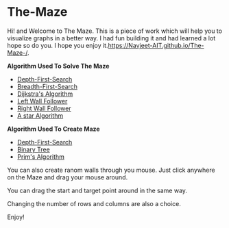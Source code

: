 # The-Maze

Hi! and Welcome to The Maze. This is a piece of work which will help you to visualize graphs in a better way. I had fun building it and had learned a lot hope so do you. I hope you enjoy it.https://Navjeet-AIT.github.io/The-Maze-/. 


**Algorithm Used To Solve The Maze**

- [Depth-First-Search](https://en.wikipedia.org/wiki/Depth-first_search)
- [Breadth-First-Search](https://en.wikipedia.org/wiki/Breadth-first_search)
- [Dijkstra's Algorithm](https://en.wikipedia.org/wiki/Dijkstra%27s_algorithm)
- [Left Wall Follower](https://en.wikipedia.org/wiki/Maze_solving_algorithm#Wall_follower)
- [Right Wall Follower](https://en.wikipedia.org/wiki/Maze_solving_algorithm#Wall_follower)
- [A star Algorithm](https://en.wikipedia.org/wiki/A*_search_algorithm)
  
**Algorithm Used To Create Maze**

 - [Depth-First-Search](https://en.wikipedia.org/wiki/Depth-first_search)
 - [Binary Tree](https://hurna.io/academy/algorithms/maze_generator/binary.html)
 - [Prim's Algorithm](https://en.wikipedia.org/wiki/Prim%27s_algorithm)
 
 You can also create ranom walls through you mouse. Just click anywhere on the Maze and drag your mouse around. 
 
 You can drag the start and target point around in the same way.
 
 Changing the number of rows and columns are also a choice.
 
 
 Enjoy!
